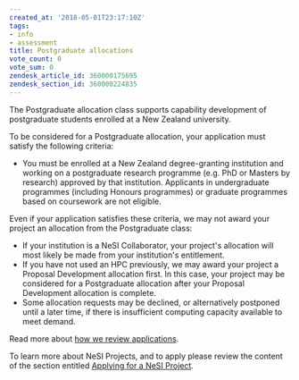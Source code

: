 ```yaml
---
created_at: '2018-05-01T23:17:10Z'
tags:
- info
- assessment
title: Postgraduate allocations
vote_count: 0
vote_sum: 0
zendesk_article_id: 360000175695
zendesk_section_id: 360000224835
---
```


The Postgraduate allocation class supports capability development of
postgraduate students enrolled at a New Zealand university.

To be considered for a Postgraduate allocation, your application must
satisfy the following criteria:

- You must be enrolled at a New Zealand degree-granting institution
    and working on a postgraduate research programme (e.g. PhD or
    Masters by research) approved by that institution. Applicants in
    undergraduate programmes (including Honours programmes) or graduate
    programmes based on coursework are not eligible.

Even if your application satisfies these criteria, we may not award your
project an allocation from the Postgraduate class:

- If your institution is a NeSI Collaborator, your
    project's allocation will most likely be made from your
    institution's entitlement.
- If you have not used an HPC previously, we may award your project a
    Proposal Development allocation first. In this case, your project
    may be considered for a Postgraduate allocation after your Proposal
    Development allocation is complete.
- Some allocation requests may be declined, or alternatively postponed
 until a later time, if there is insufficient computing capacity
    available to meet demand.

Read more about [how we review
applications](../../General/NeSI_Policies/How_we_review_applications.md).

To learn more about NeSI Projects, and to apply please review the
content of the section entitled [Applying for a NeSI Project](../../Getting_Started/Accounts-Projects_and_Allocations/Applying_for_a_new_NeSI_project.md).
